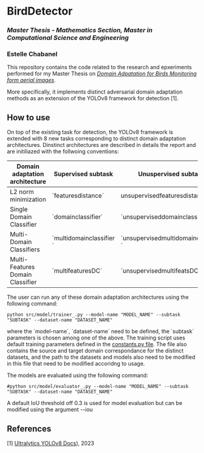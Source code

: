 # BirdDetector

### *Master Thesis - Mathematics Section, Master in Computational Science and Engineering*
### Estelle Chabanel
  

This repository contains the code related to the research and epxeriments performed for my Master Thesis on *[Domain Adpatation for Birds Monitoring form aerial images](MasterThesis.pdf)*. 

More specifically, it implements distinct adversarial domain adaptation methods as an extension of the YOLOv8 framework for detection [1]. 


## How to use

On top of the existing task for detection, the YOLOv8 framework is extended with 8 new tasks corresponding to distinct domain adaptation architectures. Dinstinct architectures are described in details the report and are initiliazed with the follwoing conventions:

|  Domain adaptation architecture  |    Supervised subtask   |          Unuspervised subtask       |  
| -------------------------------- | ----------------------- | ----------------------------------- |
|        L2 norm minimization      |   ´featuresdistance´    |     unsupervisedfeaturesdistance    |  
|     Single Domain Classifier     |   ´domainclassifier´    |    ´unsuperviseddomainclassifier´   |  
|     Multi-Domain Classifiers     | ´multidomainclassifier´ | ´unsupervisedmultidomainclassifier´ |  
| Multi-Features Domain Classifier |    ´multifeaturesDC´    |     ´unsupervisedmultifeatsDC´      |  

The user can run any of these domain adaptation architectures using the following command:
````
python src/model/trainer_.py --model-name "MODEL_NAME" --subtask "SUBTASK" --dataset-name "DATASET_NAME"
````

where the ´model-name´, ´dataset-name´ need to be defined, the ´subtask´ parameters is chosen among one of the above.
The training script uses default training parameters defined in the [constants.py file](src/model/constants.py). The file also contains the source and target domain correspondance for the distinct datasets, and the path to the datasets and models also need to be modified in this file that need to be modified accoridng to usage.

The models are evaluated using the following command:
````
#python src/model/evaluator_.py --model-name "MODEL_NAME" --subtask "SUBTASK" --dataset-name "DATASET_NAME"
````
A default IoU threshold off 0.3 is used for model evaluation but can be modified using the argument --iou


## References

<a id="1">[1]</a> 
[Ultralytics YOLOv8 Docs](https://docs.ultralytics.com/)), 2023
